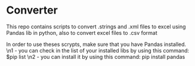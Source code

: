 # Converter
This repo contains scripts to convert .strings and .xml files to excel using Pandas lib in python, also to convert excel files to .csv format


In order to use theses scrypts, make sure that you have Pandas installed.
\n1 - you can check in the list of your installed libs by using this command: $pip list
\n2 - you can install it by using this command: pip install pandas
